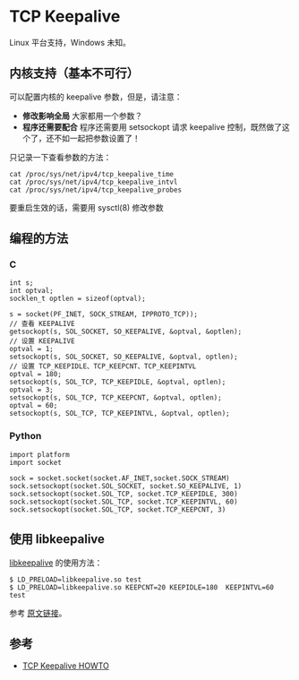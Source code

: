 # TCP Keepalive #

Linux 平台支持，Windows 未知。

## 内核支持（基本不可行） ##

可以配置内核的 keepalive 参数，但是，请注意：

- **修改影响全局** 大家都用一个参数？
- **程序还需要配合** 程序还需要用 setsockopt 请求 keepalive 控制，既然做了这个了，还不如一起把参数设置了！

只记录一下查看参数的方法：

    cat /proc/sys/net/ipv4/tcp_keepalive_time
    cat /proc/sys/net/ipv4/tcp_keepalive_intvl
    cat /proc/sys/net/ipv4/tcp_keepalive_probes

要重启生效的话，需要用 sysctl(8) 修改参数

## 编程的方法 ##

### C ###

    int s;
	int optval;
	socklen_t optlen = sizeof(optval);

	s = socket(PF_INET, SOCK_STREAM, IPPROTO_TCP));
    // 查看 KEEPALIVE
	getsockopt(s, SOL_SOCKET, SO_KEEPALIVE, &optval, &optlen);
    // 设置 KEEPALIVE
	optval = 1;
	setsockopt(s, SOL_SOCKET, SO_KEEPALIVE, &optval, optlen);
	// 设置 TCP_KEEPIDLE、TCP_KEEPCNT、TCP_KEEPINTVL
	optval = 180;
	setsockopt(s, SOL_TCP, TCP_KEEPIDLE, &optval, optlen);
	optval = 3;
	setsockopt(s, SOL_TCP, TCP_KEEPCNT, &optval, optlen);
	optval = 60;
	setsockopt(s, SOL_TCP, TCP_KEEPINTVL, &optval, optlen);

### Python ###

    import platform
    import socket

    sock = socket.socket(socket.AF_INET,socket.SOCK_STREAM)
    sock.setsockopt(socket.SOL_SOCKET, socket.SO_KEEPALIVE, 1)
    sock.setsockopt(socket.SOL_TCP, socket.TCP_KEEPIDLE, 300)
    sock.setsockopt(socket.SOL_TCP, socket.TCP_KEEPINTVL, 60)
    sock.setsockopt(socket.SOL_TCP, socket.TCP_KEEPCNT, 3)


## 使用 libkeepalive ##

[libkeepalive](http://libkeepalive.sourceforge.net/) 的使用方法：

	$ LD_PRELOAD=libkeepalive.so test
	$ LD_PRELOAD=libkeepalive.so KEEPCNT=20 KEEPIDLE=180  KEEPINTVL=60 test

参考 [原文链接](http://www.tldp.org/HOWTO/TCP-Keepalive-HOWTO/addsupport.html#libkeepalive)。

## 参考 ##

- [TCP Keepalive HOWTO](http://www.tldp.org/HOWTO/TCP-Keepalive-HOWTO/index.html)

